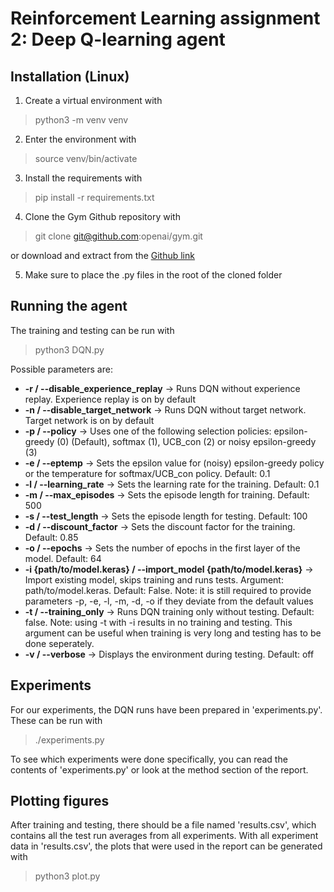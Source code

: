 # Reinforcement Learning assignment 2: Deep Q-learning agent

## Installation (Linux)

1. Create a virtual environment with

> python3 -m venv venv

2. Enter the environment with

> source venv/bin/activate

3. Install the requirements with

> pip install -r requirements.txt

4. Clone the Gym Github repository with

> git clone git@github.com:openai/gym.git

or download and extract from the [Github link](https://github.com/openai/gym)

5. Make sure to place the .py files in the root of the cloned folder

## Running the agent

The training and testing can be run with

> python3 DQN.py

Possible parameters are:

- **-r / --disable_experience_replay** -> Runs DQN without experience replay. Experience replay is on by default
- **-n / --disable_target_network** -> Runs DQN without target network. Target network is on by default
- **-p / --policy** -> Uses one of the following selection policies: epsilon-greedy (0) (Default), softmax (1), UCB_con (2) or noisy epsilon-greedy (3)
- **-e / --eptemp** -> Sets the epsilon value for (noisy) epsilon-greedy policy or the temperature for softmax/UCB_con policy. Default: 0.1
- **-l / --learning_rate** -> Sets the learning rate for the training. Default: 0.1
- **-m / --max_episodes** -> Sets the episode length for training. Default: 500
- **-s / --test_length** -> Sets the episode length for testing. Default: 100
- **-d / --discount_factor** -> Sets the discount factor for the training. Default: 0.85
- **-o / --epochs** -> Sets the number of epochs in the first layer of the model. Default: 64
- **-i {path/to/model.keras} / --import_model {path/to/model.keras}** -> Import existing model, skips training and runs tests. Argument: path/to/model.keras. Default: False. Note: it is still required to provide parameters -p, -e, -l, -m, -d, -o if they deviate from the default values
- **-t / --training_only** -> Runs DQN training only without testing. Default: false. Note: using -t with -i results in no training and testing. This argument can be useful when training is very long and testing has to be done seperately.
- **-v / --verbose** -> Displays the environment during testing. Default: off

## Experiments

For our experiments, the DQN runs have been prepared in 'experiments.py'. These can be run with

> ./experiments.py

To see which experiments were done specifically, you can read the contents of 'experiments.py' or look at the method section of the report.

## Plotting figures

After training and testing, there should be a file named 'results.csv', which contains all the test run averages from all experiments. With all experiment data in 'results.csv', the plots that were used in the report can be generated with

> python3 plot.py
